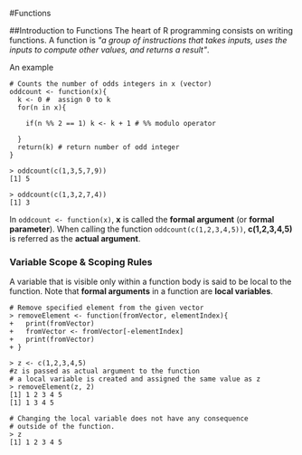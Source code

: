 #Functions

##Introduction to Functions
The heart of R programming consists on writing functions. A function is _"a group of instructions that takes inputs, uses the inputs to compute other values, and returns a result"_.

An example 

```
# Counts the number of odds integers in x (vector)
oddcount <- function(x){
  k <- 0 #  assign 0 to k
  for(n in x){
    
    if(n %% 2 == 1) k <- k + 1 # %% modulo operator
  
  }
  return(k) # return number of odd integer 
}

> oddcount(c(1,3,5,7,9))
[1] 5

> oddcount(c(1,3,2,7,4))
[1] 3
```

In `oddcount <- function(x)`, __x__ is called the  __formal argument__ (or __formal parameter__). When calling the function `oddcount(c(1,2,3,4,5))`, __c(1,2,3,4,5)__ is referred as the __actual argument__.

### Variable Scope & Scoping Rules
A variable that is visible only within a function body is said to be local to the function. Note that __formal arguments__ in a function are __local variables__. 

```
# Remove specified element from the given vector
> removeElement <- function(fromVector, elementIndex){
+   print(fromVector)
+   fromVector <- fromVector[-elementIndex]
+   print(fromVector)
+ }

> z <- c(1,2,3,4,5)
#z is passed as actual argument to the function
# a local variable is created and assigned the same value as z
> removeElement(z, 2) 
[1] 1 2 3 4 5
[1] 1 3 4 5

# Changing the local variable does not have any consequence
# outside of the function.
> z
[1] 1 2 3 4 5
```

